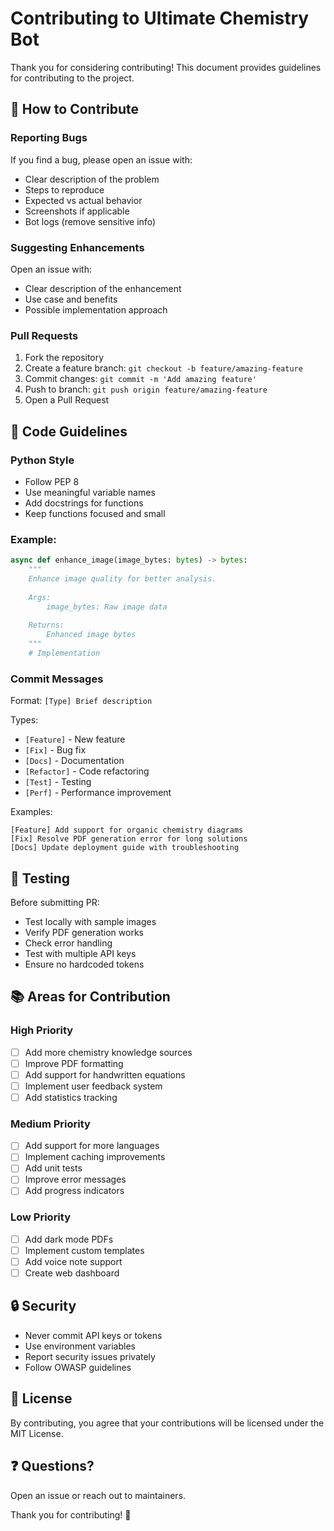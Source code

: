 # Contributing to Ultimate Chemistry Bot

Thank you for considering contributing! This document provides guidelines for contributing to the project.

## 🤝 How to Contribute

### Reporting Bugs

If you find a bug, please open an issue with:
- Clear description of the problem
- Steps to reproduce
- Expected vs actual behavior
- Screenshots if applicable
- Bot logs (remove sensitive info)

### Suggesting Enhancements

Open an issue with:
- Clear description of the enhancement
- Use case and benefits
- Possible implementation approach

### Pull Requests

1. Fork the repository
2. Create a feature branch: `git checkout -b feature/amazing-feature`
3. Commit changes: `git commit -m 'Add amazing feature'`
4. Push to branch: `git push origin feature/amazing-feature`
5. Open a Pull Request

## 📝 Code Guidelines

### Python Style

- Follow PEP 8
- Use meaningful variable names
- Add docstrings for functions
- Keep functions focused and small

### Example:
```python
async def enhance_image(image_bytes: bytes) -> bytes:
    """
    Enhance image quality for better analysis.
    
    Args:
        image_bytes: Raw image data
        
    Returns:
        Enhanced image bytes
    """
    # Implementation
```

### Commit Messages

Format: `[Type] Brief description`

Types:
- `[Feature]` - New feature
- `[Fix]` - Bug fix
- `[Docs]` - Documentation
- `[Refactor]` - Code refactoring
- `[Test]` - Testing
- `[Perf]` - Performance improvement

Examples:
```
[Feature] Add support for organic chemistry diagrams
[Fix] Resolve PDF generation error for long solutions
[Docs] Update deployment guide with troubleshooting
```

## 🧪 Testing

Before submitting PR:
- Test locally with sample images
- Verify PDF generation works
- Check error handling
- Test with multiple API keys
- Ensure no hardcoded tokens

## 📚 Areas for Contribution

### High Priority
- [ ] Add more chemistry knowledge sources
- [ ] Improve PDF formatting
- [ ] Add support for handwritten equations
- [ ] Implement user feedback system
- [ ] Add statistics tracking

### Medium Priority
- [ ] Add support for more languages
- [ ] Implement caching improvements
- [ ] Add unit tests
- [ ] Improve error messages
- [ ] Add progress indicators

### Low Priority
- [ ] Add dark mode PDFs
- [ ] Implement custom templates
- [ ] Add voice note support
- [ ] Create web dashboard

## 🔒 Security

- Never commit API keys or tokens
- Use environment variables
- Report security issues privately
- Follow OWASP guidelines

## 📄 License

By contributing, you agree that your contributions will be licensed under the MIT License.

## ❓ Questions?

Open an issue or reach out to maintainers.

Thank you for contributing! 🎉
